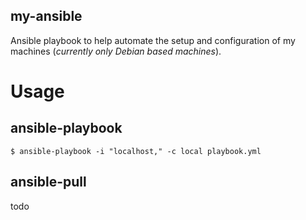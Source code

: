 my-ansible
---
Ansible playbook to help automate the setup and configuration of my machines (*currently only Debian based machines*).

# Usage

## ansible-playbook
```
$ ansible-playbook -i "localhost," -c local playbook.yml
```

## ansible-pull
todo
